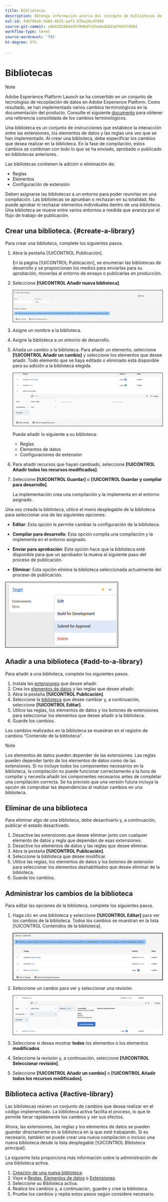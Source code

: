 ```yaml
---
title: Bibliotecas
description: Obtenga información acerca del concepto de bibliotecas de etiquetas y su funcionamiento en Adobe Experience Platform.
exl-id: 4d6f86e6-5684-4635-aaf1-87ba10cd7d94
source-git-commit: a8b0282004dd57096dfc63a9adb82ad70d37495d
workflow-type: tm+mt
source-wordcount: '791'
ht-degree: 97%

---
```


# Bibliotecas

>[!NOTE]
>
>Adobe Experience Platform Launch se ha convertido en un conjunto de tecnologías de recopilación de datos en Adobe Experience Platform. Como resultado, se han implementado varios cambios terminológicos en la documentación del producto. Consulte el siguiente [documento](../../term-updates.md) para obtener una referencia consolidada de los cambios terminológicos.

Una biblioteca es un conjunto de instrucciones que establece la interacción entre las extensiones, los elementos de datos y las reglas una vez que se han implementado. Al crear una biblioteca, debe especificar los cambios que desea realizar en la biblioteca. En la fase de compilación, estos cambios se combinan con todo lo que se ha enviado, aprobado o publicado en bibliotecas anteriores.

Las bibliotecas contienen la adición o eliminación de:

* Reglas
* Elementos
* Configuración de extensión

Deben asignarse las bibliotecas a un entorno para poder reunirlas en una compilación. Las bibliotecas se aprueban o rechazan en su totalidad. No puede aprobar ni rechazar elementos individuales dentro de una biblioteca. Una biblioteca se mueve entre varios entornos a medida que avanza por el flujo de trabajo de publicación.

## Crear una biblioteca. {#create-a-library}

Para crear una biblioteca, complete los siguientes pasos.

1. Abra la pestaña [!UICONTROL Publicación].

   En la página [!UICONTROL Publicación], se enumeran las bibliotecas de desarrollo y se proporcionan los medios para enviarlas para su aprobación, moverlas al entorno de ensayo o publicarlas en producción.

1. Seleccione **[!UICONTROL Añadir nueva biblioteca]**.

   ![](../../images/library-create.jpg)

1. Asigne un nombre a la biblioteca.
1. Asigne la biblioteca a un entorno de desarrollo.
1. Añada un cambio a la biblioteca.
Para añadir un elemento, seleccione **[!UICONTROL Añadir un cambio]** y seleccione los elementos que desee añadir. Todo elemento que se haya editado o eliminado está disponible para su adición a la biblioteca elegida.

   ![](../../images/library-add-change.jpg)

   Puede añadir lo siguiente a su biblioteca:

   * Reglas
   * Elementos de datos
   * Configuraciones de extensión

1. Para añadir recursos que hayan cambiado, seleccione **[!UICONTROL Añadir todos los recursos modificados]**.
1. Seleccione **[!UICONTROL Guardar]** o **[!UICONTROL Guardar y compilar para desarrollo]**.

   La implementación crea una compilación y la implementa en el entorno asignado.

Una vez creada la biblioteca, utilice el menú desplegable de la biblioteca para seleccionar una de las siguientes opciones:

* **Editar**: Esta opción le permite cambiar la configuración de la biblioteca.

* **Compilar para desarrollo**: Esta opción compila una compilación y la implementa en el entorno asignado.

* **Enviar para aprobación**: Esta opción hace que la biblioteca esté disponible para que un aprobador la mueva al siguiente paso del proceso de publicación.

* **Eliminar**: Esta opción elimina la biblioteca seleccionada actualmente del proceso de publicación.

![](../../images/library-menu.png)

## Añadir a una biblioteca {#add-to-a-library}

Para añadir a una biblioteca, complete los siguientes pasos.

1. Instala las [extensiones](../managing-resources/extensions/overview.md) que desee añadir.
1. Crea los [elementos de datos](../managing-resources/data-elements.md) y las reglas que desee añadir.
1. Abra la pestaña **[!UICONTROL Publicación]**.
1. Seleccione la [biblioteca](libraries.md) que desee cambiar y, a continuación, seleccione **[!UICONTROL Editar]**.
1. Utilice las reglas, los elementos de datos y los botones de extensiones para seleccionar los elementos que desee añadir a la biblioteca.
1. Guarde los cambios.

Los cambios realizados en la biblioteca se muestran en el registro de cambios “Contenido de la biblioteca”.

>[!NOTE]
>
>Los elementos de datos pueden depender de las extensiones. Las reglas pueden depender tanto de los elementos de datos como de las extensiones. Si no incluye todos los componentes necesarios en la biblioteca, la compilación no puede funcionar correctamente a la hora de compilar y necesita añadir los componentes necesarios antes de completar una compilación correcta. Se ha previsto que una versión futura incluya la opción de comprobar las dependencias al realizar cambios en una biblioteca.

## Eliminar de una biblioteca

Para eliminar algo de una biblioteca, debe desactivarlo y, a continuación, publicar el estado desactivado.

1. Desactive las extensiones que desee eliminar junto con cualquier elemento de datos y regla que dependan de esas extensiones.
1. Desactive los elementos de datos y las reglas que desee eliminar.
1. Abra la pestaña **[!UICONTROL Publicación]**.
1. Seleccione la biblioteca que desee modificar.
1. Utilice las reglas, los elementos de datos y los botones de extensión para seleccionar los elementos deshabilitados que desee eliminar de la biblioteca.
1. Guarde los cambios.

## Administrar los cambios de la biblioteca

Para editar las opciones de la biblioteca, complete los siguientes pasos.

1. Haga clic en una biblioteca y seleccione **[!UICONTROL Editar]** para ver los cambios de la biblioteca. Todos los cambios se muestran en la lista [!UICONTROL Contenidos de la biblioteca].

   ![](../../images/library-contents.jpg)

1. Seleccione un cambio para ver y seleccionar una revisión.

   ![](../../images/library-contents-revision.jpg)

1. Seleccione si desea mostrar **todos** los elementos o los elementos **modificados**.
1. Seleccione la revisión y, a continuación, seleccione **[!UICONTROL Seleccionar revisión]**.
1. Seleccione **[!UICONTROL Añadir un cambio]** o **[!UICONTROL Añadir todos los recursos modificados]**.

## Biblioteca activa {#active-library}

Las bibliotecas reúnen un conjunto de cambios que desea realizar en el código implementado. La biblioteca activa facilita el proceso, lo que le permite iterar rápidamente los cambios y ver sus efectos.

Ahora, las extensiones, las reglas y los elementos de datos se pueden guardar directamente en la biblioteca en la que esté trabajando. Si es necesario, también se puede crear una nueva compilación o incluso una nueva biblioteca desde la lista desplegable [!UICONTROL Biblioteca principal].

La siguiente lista proporciona más información sobre la administración de una biblioteca activa.

1. [Creación de una nueva biblioteca](libraries.md#create-a-library).
1. Vaya a [Reglas](../managing-resources/rules.md), [Elementos de datos](../managing-resources/data-elements.md) o [Extensiones](../managing-resources/extensions/overview.md).
1. Seleccione su Biblioteca activa.
1. Realice los cambios y, a continuación, guarde y cree la biblioteca.
1. Pruebe los cambios y repita estos pasos según considere necesario.
